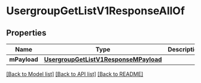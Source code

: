 # UsergroupGetListV1ResponseAllOf

## Properties
Name | Type | Description | Notes
------------ | ------------- | ------------- | -------------
**mPayload** | [**UsergroupGetListV1ResponseMPayload**](UsergroupGetListV1ResponseMPayload.md) |  | 

[[Back to Model list]](../README.md#documentation-for-models) [[Back to API list]](../README.md#documentation-for-api-endpoints) [[Back to README]](../README.md)


